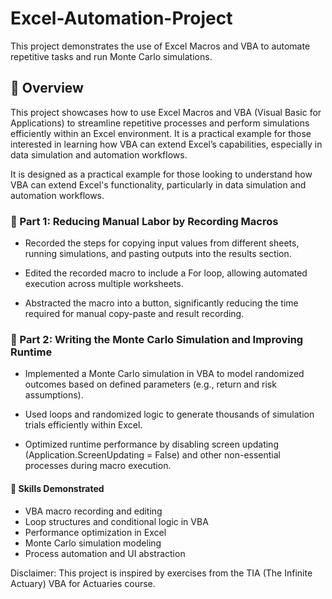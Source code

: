 # Excel-Automation-Project
This project demonstrates the use of Excel Macros and VBA to automate repetitive tasks and run Monte Carlo simulations.


##  📌 Overview 

This project showcases how to use Excel Macros and VBA (Visual Basic for Applications) to streamline repetitive processes and perform simulations efficiently within an Excel environment. It is a practical example for those interested in learning how VBA can extend Excel’s capabilities, especially in data simulation and automation workflows.

It is designed as a practical example for those looking to understand how VBA can extend Excel's functionality, particularly in data simulation and automation workflows.

### 🎥 Part 1: Reducing Manual Labor by Recording Macros
- Recorded the steps for copying input values from different sheets, running simulations, and pasting outputs into the results section.

- Edited the recorded macro to include a For loop, allowing automated execution across multiple worksheets.

- Abstracted the macro into a button, significantly reducing the time required for manual copy-paste and result recording.

### 🚄 Part 2: Writing the Monte Carlo Simulation and Improving Runtime
- Implemented a Monte Carlo simulation in VBA to model randomized outcomes based on defined parameters (e.g., return and risk assumptions).

- Used loops and randomized logic to generate thousands of simulation trials efficiently within Excel.

- Optimized runtime performance by disabling screen updating (Application.ScreenUpdating = False) and other non-essential processes during macro execution.

#### 🧠 Skills Demonstrated
- VBA macro recording and editing
- Loop structures and conditional logic in VBA
- Performance optimization in Excel
- Monte Carlo simulation modeling
- Process automation and UI abstraction

Disclaimer: This project is inspired by exercises from the TIA (The Infinite Actuary) VBA for Actuaries course.
